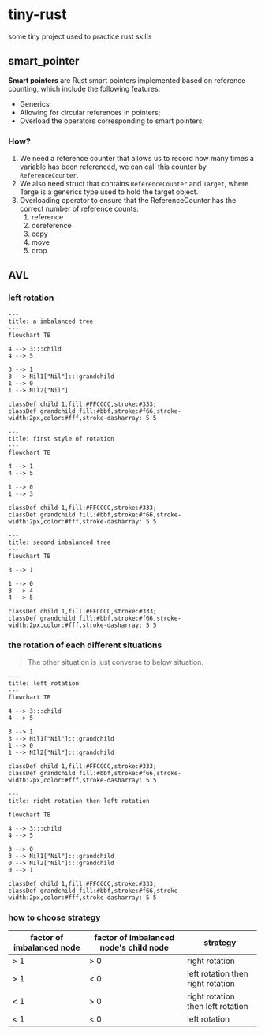 # tiny-rust
some tiny project used to practice rust skills

## smart_pointer

**Smart pointers** are Rust smart pointers implemented based on reference counting, which include the following features:

- Generics;
- Allowing for circular references in pointers;
- Overload the operators corresponding to smart pointers;

### How?

1. We need a reference counter that allows us to record how many times a variable has been referenced, we can call this counter by `ReferenceCounter`.
2. We also need struct that contains `ReferenceCounter` and `Target`, where Targe is a generics type used to hold the target object.
3. Overloading operator to ensure that the ReferenceCounter has the correct number of reference counts:
   1. reference
   2. dereference
   3. copy
   4. move
   5. drop

## AVL

### left rotation

```mermaid
---
title: a imbalanced tree
---
flowchart TB

4 --> 3:::child
4 --> 5

3 --> 1
3 --> Nil1["Nil"]:::grandchild
1 --> 0
1 --> NIl2["Nil"]

classDef child 1,fill:#FFCCCC,stroke:#333;
classDef grandchild fill:#bbf,stroke:#f66,stroke-width:2px,color:#fff,stroke-dasharray: 5 5
```

```mermaid
---
title: first style of rotation
---
flowchart TB

4 --> 1
4 --> 5

1 --> 0
1 --> 3

classDef child 1,fill:#FFCCCC,stroke:#333;
classDef grandchild fill:#bbf,stroke:#f66,stroke-width:2px,color:#fff,stroke-dasharray: 5 5
```

```mermaid
---
title: second imbalanced tree
---
flowchart TB

3 --> 1

1 --> 0
3 --> 4
4 --> 5

classDef child 1,fill:#FFCCCC,stroke:#333;
classDef grandchild fill:#bbf,stroke:#f66,stroke-width:2px,color:#fff,stroke-dasharray: 5 5
```

### the rotation of each different situations

> The other situation is just converse to below situation.

```mermaid
---
title: left rotation
---
flowchart TB

4 --> 3:::child
4 --> 5

3 --> 1
3 --> Nil1["Nil"]:::grandchild
1 --> 0
1 --> NIl2["Nil"]:::grandchild

classDef child 1,fill:#FFCCCC,stroke:#333;
classDef grandchild fill:#bbf,stroke:#f66,stroke-width:2px,color:#fff,stroke-dasharray: 5 5
```

```mermaid
---
title: right rotation then left rotation
---
flowchart TB

4 --> 3:::child
4 --> 5

3 --> 0
3 --> Nil1["Nil"]:::grandchild
0 --> NIl2["Nil"]:::grandchild
0 --> 1

classDef child 1,fill:#FFCCCC,stroke:#333;
classDef grandchild fill:#bbf,stroke:#f66,stroke-width:2px,color:#fff,stroke-dasharray: 5 5
```

### how to choose strategy

| factor of imbalanced node | factor of imbalanced node's child node | strategy                          |
| ------------------------- | -------------------------------------- | --------------------------------- |
| > 1                       | > 0                                    | right rotation                    |
| > 1                       | < 0                                    | left rotation then right rotation |
| < 1                       | > 0                                    | right rotation then left rotation |
| < 1                       | < 0                                    | left rotation                     |



